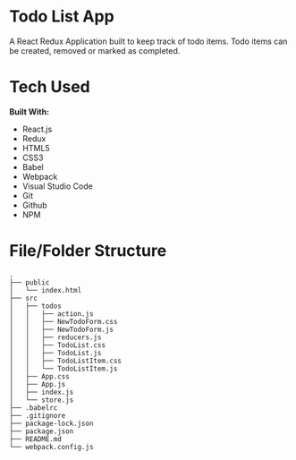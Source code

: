 # Todo List App

A React Redux Application built to keep track of todo items. Todo items can be created, removed or marked as completed.

# Tech Used

**Built With:**

- React.js
- Redux
- HTML5
- CSS3
- Babel
- Webpack
- Visual Studio Code
- Git
- Github
- NPM

# File/Folder Structure

```
.
├── public
│   └── index.html
├── src
│   ├── todos
│   │   ├── action.js
│   │   ├── NewTodoForm.css
│   │   ├── NewTodoForm.js
│   │   ├── reducers.js
│   │   ├── TodoList.css
│   │   ├── TodoList.js
│   │   ├── TodoListItem.css
│   │   └── TodoListItem.js
│   ├── App.css
│   ├── App.js
│   ├── index.js
│   └── store.js
├── .babelrc
├── .gitignore
├── package-lock.json
├── package.json
├── README.md
└── webpack.config.js
```
